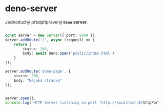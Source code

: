 # deno-server

Jednoduchý předpřipravený **`Deno` server**.

```ts

const server = new Server({ port: 8080 });
server.addRoute('/', async (request) => {
    return {
        status: 200,
        body: await Deno.open('public/index.html')
    }
});

server.addRoute('some-page', {
    status: 200,
    body: "Nějaká stránka"
});


server.open();
console.log(`HTTP Server listening on port "http://localhost:${httpPort}"...`);

```
